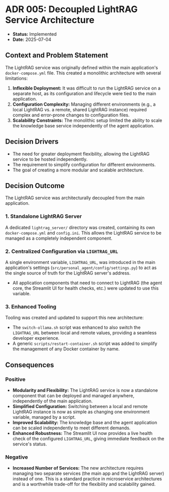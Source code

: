 # ADR 005: Decoupled LightRAG Service Architecture

*   **Status:** Implemented
*   **Date:** 2025-07-04

## Context and Problem Statement

The LightRAG service was originally defined within the main application's `docker-compose.yml` file. This created a monolithic architecture with several limitations:

1.  **Inflexible Deployment:** It was difficult to run the LightRAG service on a separate host, as its configuration and lifecycle were tied to the main application.
2.  **Configuration Complexity:** Managing different environments (e.g., a local LightRAG vs. a remote, shared LightRAG instance) required complex and error-prone changes to configuration files.
3.  **Scalability Constraints:** The monolithic setup limited the ability to scale the knowledge base service independently of the agent application.

## Decision Drivers

*   The need for greater deployment flexibility, allowing the LightRAG service to be hosted independently.
*   The requirement to simplify configuration for different environments.
*   The goal of creating a more modular and scalable architecture.

## Decision Outcome

The LightRAG service was architecturally decoupled from the main application.

### 1. Standalone LightRAG Server

A dedicated `lightrag_server/` directory was created, containing its own `docker-compose.yml` and `config.ini`. This allows the LightRAG service to be managed as a completely independent component.

### 2. Centralized Configuration via `LIGHTRAG_URL`

A single environment variable, `LIGHTRAG_URL`, was introduced in the main application's settings (`src/personal_agent/config/settings.py`) to act as the single source of truth for the LightRAG server's address.

*   All application components that need to connect to LightRAG (the agent core, the Streamlit UI for health checks, etc.) were updated to use this variable.

### 3. Enhanced Tooling

Tooling was created and updated to support this new architecture:

*   The `switch-ollama.sh` script was enhanced to also switch the `LIGHTRAG_URL` between local and remote values, providing a seamless developer experience.
*   A generic `scripts/restart-container.sh` script was added to simplify the management of any Docker container by name.

## Consequences

### Positive

*   **Modularity and Flexibility:** The LightRAG service is now a standalone component that can be deployed and managed anywhere, independently of the main application.
*   **Simplified Configuration:** Switching between a local and remote LightRAG instance is now as simple as changing one environment variable, managed by a script.
*   **Improved Scalability:** The knowledge base and the agent application can be scaled independently to meet different demands.
*   **Enhanced Robustness:** The Streamlit UI now provides a live health check of the configured `LIGHTRAG_URL`, giving immediate feedback on the service's status.

### Negative

*   **Increased Number of Services:** The new architecture requires managing two separate services (the main app and the LightRAG server) instead of one. This is a standard practice in microservice architectures and is a worthwhile trade-off for the flexibility and scalability gained.

